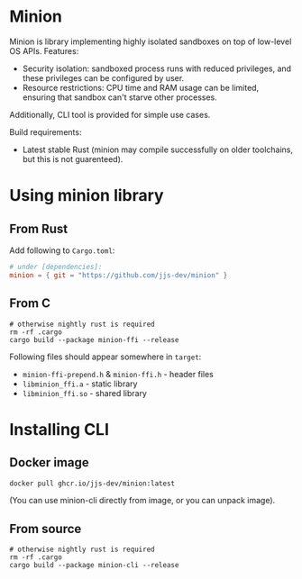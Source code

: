 # Minion
Minion is library implementing highly isolated sandboxes on top of low-level OS APIs.
Features:
 - Security isolation: sandboxed process runs with reduced privileges, and these privileges can be configured by user.
 - Resource restrictions: CPU time and RAM usage can be limited, ensuring that sandbox can't starve other processes.

Additionally, CLI tool is provided for simple use cases.

Build requirements:
- Latest stable Rust (minion may compile successfully on older toolchains, but this is not guarenteed).
# Using minion library
## From Rust
Add following to `Cargo.toml`:
```toml
# under [dependencies]:
minion = { git = "https://github.com/jjs-dev/minion" }
```
## From C
```
# otherwise nightly rust is required
rm -rf .cargo
cargo build --package minion-ffi --release
```
Following files should appear somewhere in `target`:
 - `minion-ffi-prepend.h` & `minion-ffi.h` - header files
 - `libminion_ffi.a` - static library
 - `libminion_ffi.so` - shared library
# Installing CLI
## Docker image
```sh
docker pull ghcr.io/jjs-dev/minion:latest
```
(You can use minion-cli directly from image, or you can unpack image).
## From source
```
# otherwise nightly rust is required
rm -rf .cargo
cargo build --package minion-cli --release
```